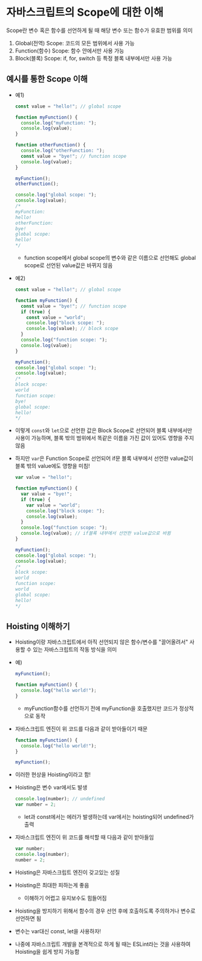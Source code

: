 # 자바스크립트의 Scope에 대한 이해

Scope란 변수 혹은 함수를 선언하게 될 때 해당 변수 또는 함수가 유효한 범위를 의미

1. Global(전역) Scope: 코드의 모든 범위에서 사용 가능
2. Function(함수) Scope: 함수 안에서만 사용 가능
3. Block(블록) Scope: if, for, switch 등 특정 블록 내부에서만 사용 가능

## 예시를 통한 Scope 이해

- 예1)

  ```js
  const value = "hello!"; // global scope

  function myFunction() {
    console.log("myFunction: ");
    console.log(value);
  }

  function otherFunction() {
    console.log("otherFunction: ");
    const value = "bye!"; // function scope
    console.log(value);
  }

  myFunction();
  otherFunction();

  console.log("global scope: ");
  console.log(value);
  /*
  myFunction:
  hello!
  otherFunction:
  bye!
  global scope:
  hello!
  */
  ```

  - function scope에서 global scope의 변수와 같은 이름으로 선언해도 global scope로 선언된 value값은 바뀌지 않음

- 예2)

  ```js
  const value = "hello!"; // global scope

  function myFunction() {
    const value = "bye!"; // function scope
    if (true) {
      const value = "world";
      console.log("block scope: ");
      console.log(value); // block scope
    }
    console.log("function scope: ");
    console.log(value);
  }

  myFunction();
  console.log("global scope: ");
  console.log(value);
  /*
  block scope:
  world
  function scope:
  bye!
  global scope:
  hello!
  */
  ```

- 이렇게 `const`와 `let`으로 선언한 값은 Block Scope로 선언되어 블록 내부에서만 사용이 가능하며, 블록 밖의 범위에서 똑같은 이름을 가진 값이 있어도 영향을 주지 않음
- 하지만 `var`은 Function Scope로 선언되어 if문 블록 내부에서 선언한 value값이 블록 밖의 value에도 영향을 미침!

  ```js
  var value = "hello!";

  function myFunction() {
    var value = "bye!";
    if (true) {
      var value = "world";
      console.log("block scope: ");
      console.log(value);
    }
    console.log("function scope: ");
    console.log(value); // if블록 내부에서 선언한 value값으로 바뀜
  }

  myFunction();
  console.log("global scope: ");
  console.log(value);
  /*
  block scope:
  world
  function scope:
  world
  global scope:
  hello!
  */
  ```

## Hoisting 이해하기

- Hoisting이랑 자바스크립트에서 아직 선언되지 않은 함수/변수를 "끌어올려서" 사용할 수 있는 자바스크립트의 작동 방식을 의미
- 예)

  ```js
  myFunction();

  function myFunction() {
    console.log("hello world!");
  }
  ```

  - myFunction함수를 선언하기 전에 myFunction을 호출했지만 코드가 정상적으로 동작

- 자바스크립트 엔진이 위 코드를 다음과 같이 받아들이기 때문

  ```js
  function myFunction() {
    console.log("hello world!");
  }

  myFunction();
  ```

- 이러한 현상을 Hoisting이라고 함!
- Hoisting은 변수 var에서도 발생
  ```js
  console.log(number); // undefined
  var number = 2;
  ```
  - let과 const에서는 에러가 발생하는데 var에서는 hoisting되어 undefined가 출력
- 자바스크립트 엔진이 위 코드를 해석할 때 다음과 같이 받아들임
  ```js
  var number;
  console.log(number);
  number = 2;
  ```
- Hoisting은 자바스크립트 엔진이 갖고있는 성질
- Hoisting은 최대한 피하는게 좋음
  - 이해하기 어렵고 유지보수도 힘들어짐
- Hoisting을 방지하기 위해서 함수의 경우 선언 후에 호출하도록 주의하거나 변수로 선언하면 됨
- 변수는 var대신 const, let을 사용하자!
- 나중에 자바스크립트 개발을 본격적으로 하게 될 때는 ESLint라는 것을 사용하여 Hoisting을 쉽게 방지 가능함
